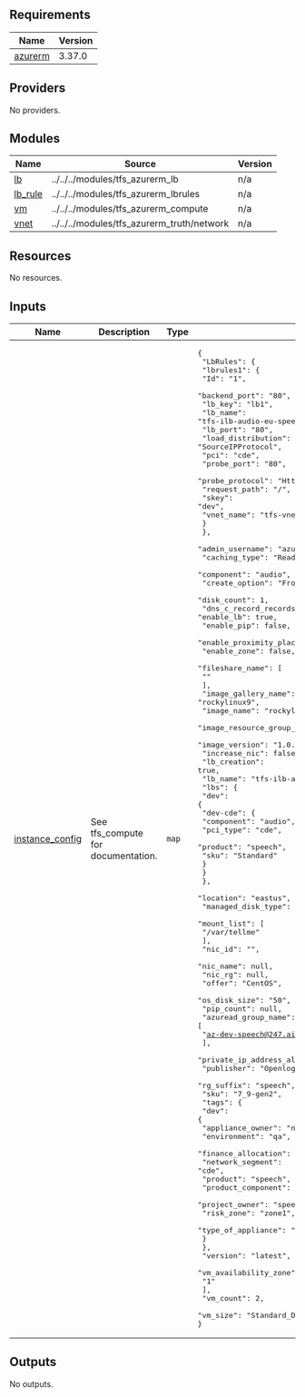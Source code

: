 <!-- BEGIN_TF_DOCS -->
## Requirements

| Name | Version |
|------|---------|
| <a name="requirement_azurerm"></a> [azurerm](#requirement\_azurerm) | 3.37.0 |

## Providers

No providers.

## Modules

| Name | Source | Version |
|------|--------|---------|
| <a name="module_lb"></a> [lb](#module\_lb) | ../../../modules/tfs_azurerm_lb | n/a |
| <a name="module_lb_rule"></a> [lb\_rule](#module\_lb\_rule) | ../../../modules/tfs_azurerm_lbrules | n/a |
| <a name="module_vm"></a> [vm](#module\_vm) | ../../../modules/tfs_azurerm_compute | n/a |
| <a name="module_vnet"></a> [vnet](#module\_vnet) | ../../../modules/tfs_azurerm_truth/network | n/a |

## Resources

No resources.

## Inputs

| Name | Description | Type | Default | Required |
|------|-------------|------|---------|:--------:|
| <a name="input_instance_config"></a> [instance\_config](#input\_instance\_config) | See tfs\_compute for documentation. | `map` | <pre>{<br>  "LbRules": {<br>    "lbrules1": {<br>      "Id": "1",<br>      "backend_port": "80",<br>      "lb_key": "lb1",<br>      "lb_name": "tfs-ilb-audio-eu-speech",<br>      "lb_port": "80",<br>      "load_distribution": "SourceIPProtocol",<br>      "pci": "cde",<br>      "probe_port": "80",<br>      "probe_protocol": "Http",<br>      "request_path": "/",<br>      "skey": "dev",<br>      "vnet_name": "tfs-vnet-dev-cde-eu-speech"<br>    }<br>  },<br>  "admin_username": "azureadmin",<br>  "caching_type": "ReadWrite",<br>  "component": "audio",<br>  "create_option": "FromImage",<br>  "disk_count": 1,<br>  "dns_c_record_records": "www.google.com",<br>  "enable_lb": true,<br>  "enable_pip": false,<br>  "enable_proximity_placement_group": false,<br>  "enable_zone": false,<br>  "fileshare_name": [<br>    ""<br>  ],<br>  "image_gallery_name": "rockylinux9",<br>  "image_name": "rockylinux9",<br>  "image_resource_group_name": "tfs-rg-hub-eu-landingzone",<br>  "image_version": "1.0.1",<br>  "increase_nic": false,<br>  "lb_creation": true,<br>  "lb_name": "tfs-ilb-audio-eu-speech",<br>  "lbs": {<br>    "dev": {<br>      "dev-cde": {<br>        "component": "audio",<br>        "pci_type": "cde",<br>        "product": "speech",<br>        "sku": "Standard"<br>      }<br>    }<br>  },<br>  "location": "eastus",<br>  "managed_disk_type": "Standard_LRS",<br>  "mount_list": [<br>    "/var/tellme"<br>  ],<br>  "nic_id": "",<br>  "nic_name": null,<br>  "nic_rg": null,<br>  "offer": "CentOS",<br>  "os_disk_size": "50",<br>  "pip_count": null,<br>  "azuread_group_name": [<br>    "az-dev-speech@247.ai"<br>  ],<br>  "private_ip_address_alloc": "Dynamic",<br>  "publisher": "Openlogic",<br>  "rg_suffix": "speech",<br>  "sku": "7_9-gen2",<br>  "tags": {<br>    "dev": {<br>      "appliance_owner": "networking",<br>      "environment": "qa",<br>      "finance_allocation": "finance_allocation",<br>      "network_segment": "cde",<br>      "product": "speech",<br>      "product_component": "audio",<br>      "project_owner": "speech",<br>      "risk_zone": "zone1",<br>      "type_of_appliance": "web"<br>    }<br>  },<br>  "version": "latest",<br>  "vm_availability_zone": [<br>    "1"<br>  ],<br>  "vm_count": 2,<br>  "vm_size": "Standard_DS1_v2"<br>}</pre> | no |

## Outputs

No outputs.
<!-- END_TF_DOCS -->
